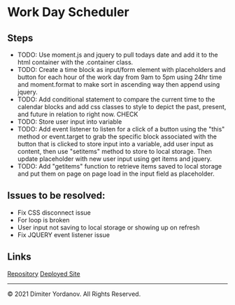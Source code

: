 # Work Day Scheduler

## Steps

* TODO: Use moment.js and jquery to pull todays date and add it to the html container with the .container class.
* TODO: Create a time block as input/form element with placeholders and button for each hour of the work day from 9am to 5pm using 24hr time and moment.format to make sort in ascending way then append using jquery.
* TODO: Add conditional statement to compare the current time to the calendar blocks and add css classes to style to depict the past, present, and future in relation to right now. CHECK
* TODO: Store user input into variable
* TODO: Add event listener to listen for a click of a button using the "this" method or event.target to grab the specific block associated with the button that is clicked to store input into a variable, add user input as content, then use "setitems" method to store to local storage. Then update placeholder with new user input using get items and jquery.
* TODO: Add "getitems" function to retrieve items saved to local storage and put them on page on page load in the input field as placeholder.

## Issues to be resolved:

* Fix CSS disconnect issue
* For loop is broken
* User input not saving to local storage or showing up on refresh
* Fix JQUERY event listener issue

## Links
[Repository](https://github.com/dimitermusic/work-day-planner.html)
[Deployed Site](https://dimitermusic.github.io/work-day-planner.html/)

- - -
© 2021 Dimiter Yordanov. All Rights Reserved.

